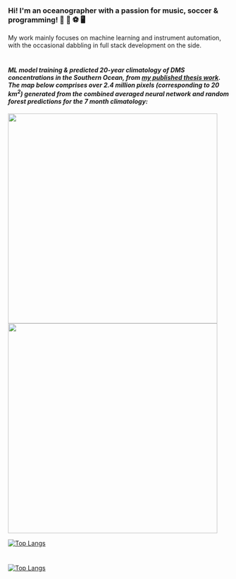 ### Hi! I'm an oceanographer with a passion for music, soccer & programming! :ocean: :guitar: :soccer: :desktop_computer:
My work mainly focuses on machine learning and instrument automation, with the occasional dabbling in full stack development on the side. 
#
#### *ML model training & predicted 20-year climatology of DMS concentrations in the Southern Ocean, from [my published thesis work](https://aslopubs.onlinelibrary.wiley.com/doi/abs/10.1002/lno.12298). The map below comprises over 2.4 million pixels (corresponding to 20 km<sup>2</sup>) generated from the combined averaged neural network and random forest predictions for the 7 month climatology:*
<p float="left">
  <img src='https://user-images.githubusercontent.com/68400556/161632855-8fa55e2e-be69-47d4-94a2-f52e9ad1a0eb.gif'  height="475"/>
  <img src='https://user-images.githubusercontent.com/68400556/161633959-1ebbbef7-d62e-46d0-a7e0-d35cf432577e.gif'  height="475"/>
</p>


[![Top Langs](https://github-readme-stats-git-masterrstaa-rickstaa.vercel.app/api/top-langs/?username=bjmcnabb&langs_count=15&show_icons=true&theme=radical&hide=jupyter%20notebook)](https://github.com/bjmcnabb/github-readme-stats)
#
[![Top Langs](https://github-readme-stats-git-masterrstaa-rickstaa.vercel.app/api/top-langs/?username=bjmcnabb&size_weight=0.5&langs_count=15&show_icons=true&theme=radical)](https://github.com/bjmcnabb/github-readme-stats)

<!--
**bjmcnabb/bjmcnabb** is a ✨ _special_ ✨ repository because its `README.md` (this file) appears on your GitHub profile.

Here are some ideas to get you started:

- 🔭 I’m currently working on ...
- 🌱 I’m currently learning ...
- 👯 I’m looking to collaborate on ...
- 🤔 I’m looking for help with ...
- 💬 Ask me about ...
- 📫 How to reach me: ...
- 😄 Pronouns: ...
- ⚡ Fun fact: ...
-->
